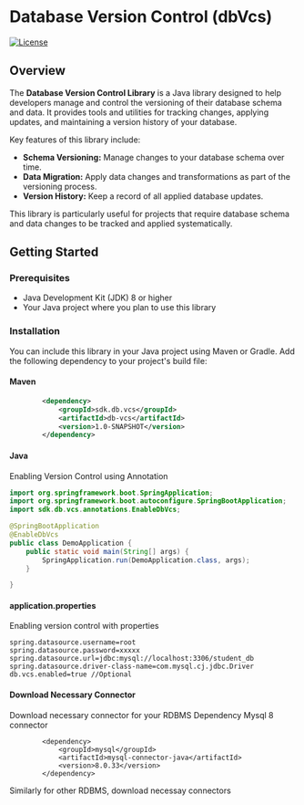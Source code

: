 # Database Version Control (dbVcs)

[![License](https://img.shields.io/badge/License-MIT-blue.svg)](LICENSE)

## Overview

The **Database Version Control Library** is a Java library designed to help developers manage and control the versioning of their database schema and data. It provides tools and utilities for tracking changes, applying updates, and maintaining a version history of your database.

Key features of this library include:

- **Schema Versioning:** Manage changes to your database schema over time.
- **Data Migration:** Apply data changes and transformations as part of the versioning process.
- **Version History:** Keep a record of all applied database updates.

This library is particularly useful for projects that require database schema and data changes to be tracked and applied systematically.

## Getting Started

### Prerequisites

- Java Development Kit (JDK) 8 or higher
- Your Java project where you plan to use this library

### Installation

You can include this library in your Java project using Maven or Gradle. Add the following dependency to your project's build file:

#### Maven

```xml
		<dependency>
			<groupId>sdk.db.vcs</groupId>
			<artifactId>db-vcs</artifactId>
			<version>1.0-SNAPSHOT</version>
		</dependency>
```
#### Java
 Enabling Version Control using Annotation
```java
import org.springframework.boot.SpringApplication;
import org.springframework.boot.autoconfigure.SpringBootApplication;
import sdk.db.vcs.annotations.EnableDbVcs;

@SpringBootApplication
@EnableDbVcs
public class DemoApplication {
	public static void main(String[] args) {
		SpringApplication.run(DemoApplication.class, args);
	}

}
```

#### application.properties
 Enabling version control with properties

```
spring.datasource.username=root
spring.datasource.password=xxxxx
spring.datasource.url=jdbc:mysql://localhost:3306/student_db
spring.datasource.driver-class-name=com.mysql.cj.jdbc.Driver
db.vcs.enabled=true //Optional
```

#### Download Necessary Connector 

Download necessary connector for your RDBMS
Dependency Mysql 8 connector

```
		<dependency>
			<groupId>mysql</groupId>
			<artifactId>mysql-connector-java</artifactId>
			<version>8.0.33</version>
		</dependency>

```

Similarly for other RDBMS, download necessay connectors
